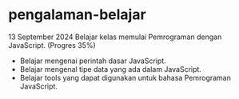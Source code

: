 # pengalaman-belajar

13 September 2024
Belajar kelas memulai Pemrograman dengan JavaScript. (Progres 35%)
* Belajar mengenai perintah dasar JavaScript.
* Belajar mengenal tipe data yang ada dalam JavaScript.
* Belajar tools yang dapat digunakan untuk bahasa Pemrograman JavaScript.
